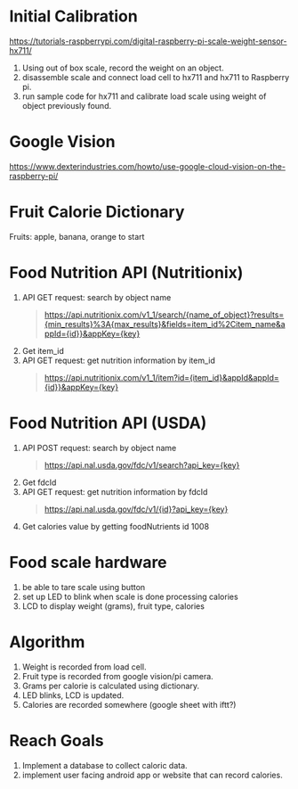 # Initial Calibration
https://tutorials-raspberrypi.com/digital-raspberry-pi-scale-weight-sensor-hx711/
1. Using out of box scale, record the weight on an object.
2. disassemble scale and connect load cell to hx711 and hx711 to Raspberry pi.
3. run sample code for hx711 and calibrate load scale using weight of object previously found.

# Google Vision
https://www.dexterindustries.com/howto/use-google-cloud-vision-on-the-raspberry-pi/

# Fruit Calorie Dictionary
Fruits: apple, banana, orange to start

# Food Nutrition API (Nutritionix)
1. API GET request: search by object name
    > https://api.nutritionix.com/v1_1/search/{name_of_object}?results={min_results}%3A{max_results}&fields=item_id%2Citem_name&appId={id}}&appKey={key}
2. Get item_id
3. API GET request: get nutrition information by item_id
    > https://api.nutritionix.com/v1_1/item?id={item_id}&appId&appId={id}}&appKey={key}

# Food Nutrition API (USDA)
1. API POST request: search by object name
    > https://api.nal.usda.gov/fdc/v1/search?api_key={key}
2. Get fdcId
3. API GET request: get nutrition information by fdcId
    > https://api.nal.usda.gov/fdc/v1/{id}?api_key={key}
4. Get calories value by getting foodNutrients id 1008

# Food scale hardware
1. be able to tare scale using button
2. set up LED to blink when scale is done processing calories
3. LCD to display weight (grams), fruit type, calories

# Algorithm
1. Weight is recorded from load cell.
2. Fruit type is recorded from google vision/pi camera.
3. Grams per calorie is calculated using dictionary.
4. LED blinks, LCD is updated.
5. Calories are recorded somewhere (google sheet with iftt?)

# Reach Goals
1. Implement a database to collect caloric data.
2. implement user facing android app or website that can record calories.
